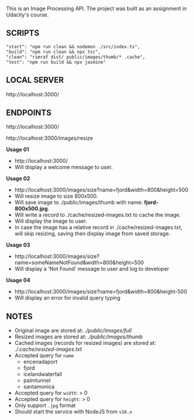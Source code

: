 This is an Image Processing API. The project was built as an assignment in Udacity's course.

## SCRIPTS

    "start": "npm run clean && nodemon ./src/index.ts",
    "build": "npm run clean && npx tsc",
    "clean": "rimraf dist/ public/images/thumb/* .cache",
    "test": "npm run build && npx jasmine"

## LOCAL SERVER

http://localhost:3000/

## ENDPOINTS

http://localhost:3000/

http://localhost:3000/images/resize

**Usage 01**

- http://localhost:3000/
- Will display a welcome message to user.

**Usage 02**

- http://localhost:3000/images/size?name=fjord&width=800&height=500
- Will resize image to size 800x500.
- Will save image to ./public/images/thumb with name: **fjord-800x500.jpg**.
- Will write a record to ./cache/resized-images.txt to cache the image.
- Will display the image to user.
- In case the image has a relative record in ./cache/resized-images.txt, will skip resizing, saving then display image from saved storage.

**Usage 03**

- http://localhost:3000/images/size?name=someNameNotFound&width=800&height=500
- Will display a 'Not Found' message to user and log to developer

**Usage 04**

- http://localhost:3000/images/size?name=fjord&width=800&height-500
- Will display an error for invalid query typing

## NOTES

- Original image are stored at: *./public/images/full*
- Resized images are stored at: *./public/images/thumb*
- Cached images (records for resized images) are stored at: *./.cache/resized-images.txt*
- Accepted query for `name`
  - encenadaport
  - fjord
  - icelandwaterfall
  - palmtunnel
  - santamonica
- Accepted query for `width`: > 0
- Accepted query for `height`: > 0
- Only support `.jpg` format
- Should start the service with NodeJS from `v16.x`